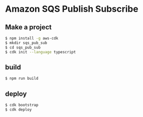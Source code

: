 # Amazon SQS Publish Subscribe

## Make a project

```zsh
$ npm install -g aws-cdk
$ mkdir sqs_pub_sub
$ cd sqs_pub_sub
$ cdk init --language typescript
```

## build

```zsh
$ npm run build
```

## deploy

```zsh
$ cdk bootstrap
$ cdk deploy
```
